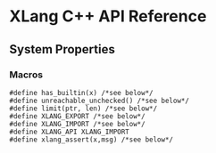 # XLang C++ API Reference

## System Properties

### Macros

```
#define has_builtin(x) /*see below*/
#define unreachable_unchecked() /*see below*/
#define limit(ptr, len) /*see below*/
#define XLANG_EXPORT /*see below*/
#define XLANG_IMPORT /*see below*/
#define XLANG_API XLANG_IMPORT
#define xlang_assert(x,msg) /*see below*/
```